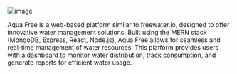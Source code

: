 ![image](https://github.com/user-attachments/assets/05666254-da30-478e-8e5c-4046e2fa4c44)


Aqua Free is a web-based platform similar to freewater.io, designed to offer innovative water management solutions. Built using the MERN stack (MongoDB, Express, React, Node.js), Aqua Free allows for seamless and real-time management of water resources. This platform provides users with a dashboard to monitor water distribution, track consumption, and generate reports for efficient water usage.


